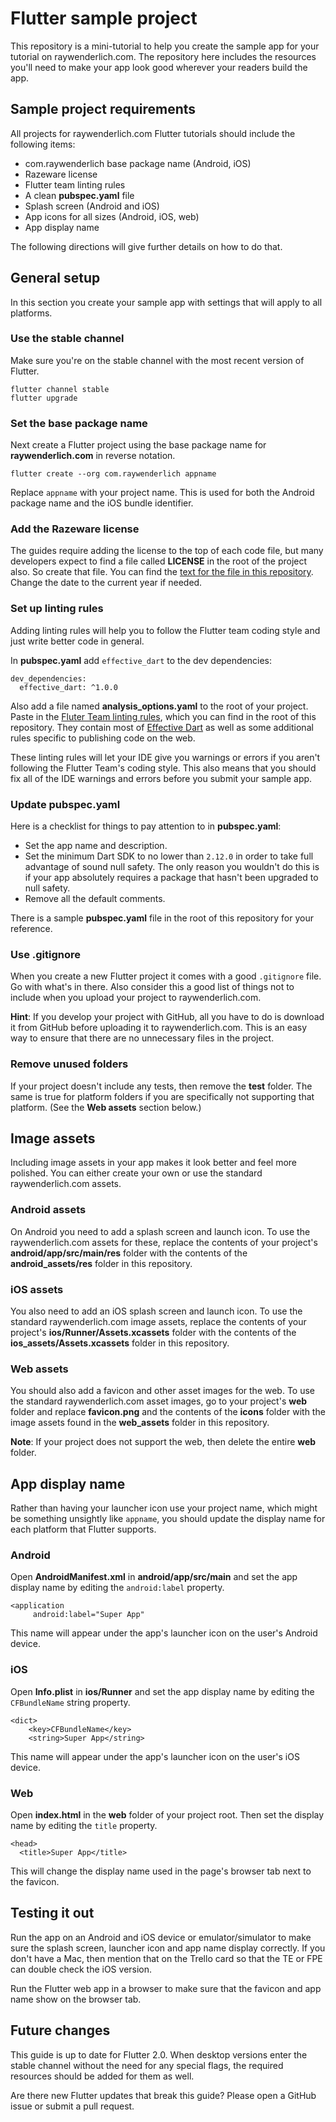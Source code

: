 # Flutter sample project

This repository is a mini-tutorial to help you create the sample app for your tutorial on raywenderlich.com. The repository here includes the resources you'll need to make your app look good wherever your readers build the app.

## Sample project requirements

All projects for raywenderlich.com Flutter tutorials should include the following items:

- com.raywenderlich base package name (Android, iOS)
- Razeware license
- Flutter team linting rules
- A clean **pubspec.yaml** file
- Splash screen (Android and iOS)
- App icons for all sizes (Android, iOS, web)
- App display name

The following directions will give further details on how to do that.

## General setup

In this section you create your sample app with settings that will apply to all platforms.

### Use the stable channel

Make sure you're on the stable channel with the most recent version of Flutter.

```
flutter channel stable
flutter upgrade
```

### Set the base package name

Next create a Flutter project using the base package name for **raywenderlich.com** in reverse notation. 

```
flutter create --org com.raywenderlich appname
```

Replace `appname` with your project name. This is used for both the Android package name and the iOS bundle identifier.

### Add the Razeware license

The guides require adding the license to the top of each code file, but many developers expect to find a file called **LICENSE** in the root of the project also. So create that file. You can find the [text for the file in this repository](https://github.com/raywenderlich/flutter-sample-project/blob/master/LICENSE). Change the date to the current year if needed.

### Set up linting rules

Adding linting rules will help you to follow the Flutter team coding style and just write better code in general.

In **pubspec.yaml** add `effective_dart` to the dev dependencies:

```
dev_dependencies:
  effective_dart: ^1.0.0
```

Also add a file named **analysis_options.yaml** to the root of your project. Paste in the [Fluter Team linting rules](https://github.com/raywenderlich/flutter-sample-project/blob/master/analysis_options.yaml), which you can find in the root of this repository. They contain most of [Effective Dart](https://dart.dev/guides/language/effective-dart) as well as some additional rules specific to publishing code on the web.

These linting rules will let your IDE give you warnings or errors if you aren't following the Flutter Team's coding style. This also means that you should fix all of the IDE warnings and errors before you submit your sample app.

### Update pubspec.yaml

Here is a checklist for things to pay attention to in **pubspec.yaml**:

- Set the app name and description.
- Set the minimum Dart SDK to no lower than `2.12.0` in order to take full advantage of sound null safety. The only reason you wouldn't do this is if your app absolutely requires a package that hasn't been upgraded to null safety.
- Remove all the default comments.

There is a sample **pubspec.yaml** file in the root of this repository for your reference.

### Use .gitignore

When you create a new Flutter project it comes with a good `.gitignore` file. Go with what's in there. Also consider this a good list of things not to include when you upload your project to raywenderlich.com. 

**Hint**: If you develop your project with GitHub, all you have to do is download it from GitHub before uploading it to raywenderlich.com. This is an easy way to ensure that there are no unnecessary files in the project.

### Remove unused folders

If your project doesn't include any tests, then remove the **test** folder. The same is true for platform folders if you are specifically not supporting that platform. (See the **Web assets** section below.)

## Image assets

Including image assets in your app makes it look better and feel more polished. You can either create your own or use the standard raywenderlich.com assets.

### Android assets

On Android you need to add a splash screen and launch icon. To use the raywenderlich.com assets for these, replace the contents of your project's **android/app/src/main/res** folder with the contents of the **android_assets/res** folder in this repository.

### iOS assets

You also need to add an iOS splash screen and launch icon. To use the standard raywenderlich.com image assets, replace the contents of your project's **ios/Runner/Assets.xcassets** folder with the contents of the **ios_assets/Assets.xcassets** folder in this repository.

### Web assets

You should also add a favicon and other asset images for the web. To use the standard raywenderlich.com asset images, go to your project's **web** folder and replace **favicon.png** and the contents of the **icons** folder with the image assets found in the **web_assets** folder in this repository.

**Note**: If your project does not support the web, then delete the entire **web** folder.

## App display name

Rather than having your launcher icon use your project name, which might be something unsightly like `appname`, you should update the display name for each platform that Flutter supports.

### Android

Open **AndroidManifest.xml** in **android/app/src/main** and set the app display name by editing the `android:label` property. 

```
<application
     android:label="Super App"
```

This name will appear under the app's launcher icon on the user's Android device.

### iOS

Open **Info.plist** in **ios/Runner** and set the app display name by editing the `CFBundleName` string property.

```
<dict>
	<key>CFBundleName</key>
	<string>Super App</string>
```

This name will appear under the app's launcher icon on the user's iOS device.

### Web

Open **index.html** in the **web** folder of your project root. Then set the display name by editing the `title` property.

```
<head>
  <title>Super App</title>
```

This will change the display name used in the page's browser tab next to the favicon.

## Testing it out

Run the app on an Android and iOS device or emulator/simulator to make sure the splash screen, launcher icon and app name display correctly. If you don't have a Mac, then mention that on the Trello card so that the TE or FPE can double check the iOS version.

Run the Flutter web app in a browser to make sure that the favicon and app name show on the browser tab.

## Future changes

This guide is up to date for Flutter 2.0. When desktop versions enter the stable channel without the need for any special flags, the required resources should be added for them as well.

Are there new Flutter updates that break this guide? Please open a GitHub issue or submit a pull request.